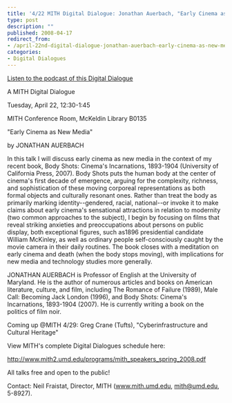```yaml
---
title: '4/22 MITH Digital Dialogue: Jonathan Auerbach, "Early Cinema as New Media"'
type: post
description: ""
published: 2008-04-17
redirect_from: 
- /april-22nd-digital-dialogue-jonathan-auerbach-early-cinema-as-new-media/
categories:
- Digital Dialogues
---
```

[Listen to the podcast of this Digital Dialogue](http://web.archive.org/web/20111121230136/http://mith.umd.edu/programs/digitaldialogue/mp3/jonathan.mp3)

A MITH Digital Dialogue

Tuesday, April 22, 12:30-1:45

MITH Conference Room, McKeldin Library B0135

"Early Cinema as New Media"

by JONATHAN AUERBACH

In this talk I will discuss early cinema as new media in the context of my recent book, Body Shots: Cinema's Incarnations, 1893-1904 (University of California Press, 2007). Body Shots puts the human body at the center of cinema's first decade of emergence, arguing for the complexity, richness, and sophistication of these moving corporeal representations as both formal objects and culturally resonant ones. Rather than treat the body as primarily marking identity--gendered, racial, national--or invoke it to make claims about early cinema's sensational attractions in relation to modernity (two common approaches to the subject), I begin by focusing on films that reveal striking anxieties and preoccupations about persons on public display, both exceptional figures, such as1896 presidential candidate William McKinley, as well as ordinary people self-consciously caught by the movie camera in their daily routines. The book closes with a meditation on early cinema and death (when the body stops moving), with implications for new media and technology studies more generally.

JONATHAN AUERBACH is Professor of English at the University of Maryland. He is the author of numerous articles and books on American literature, culture, and film, including The Romance of Failure (1989), Male Call: Becoming Jack London (1996), and Body Shots: Cinema's Incarnations, 1893-1904 (2007). He is currently writing a book on the politics of film noir.

Coming up @MITH 4/29: Greg Crane (Tufts), "Cyberinfrastructure and Cultural Heritage"

View MITH's complete Digital Dialogues schedule here:

http://www.mith2.umd.edu/programs/mith_speakers_spring_2008.pdf

All talks free and open to the public!

Contact: Neil Fraistat, Director, MITH (www.mith.umd.edu, mith@umd.edu, 5-8927).

